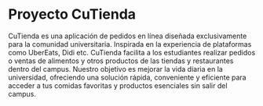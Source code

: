 
# Proyecto CuTienda

CuTienda es una aplicación de pedidos en línea diseñada exclusivamente para la comunidad universitaria. Inspirada en la experiencia de plataformas como UberEats, Didi etc. CuTienda facilita a los estudiantes realizar pedidos o ventas de alimentos y otros productos de las tiendas y restaurantes dentro del campus. Nuestro objetivo es mejorar la vida diaria en la universidad, ofreciendo una solución rápida, conveniente y eficiente para acceder a tus comidas favoritas y productos esenciales sin salir del campus.
